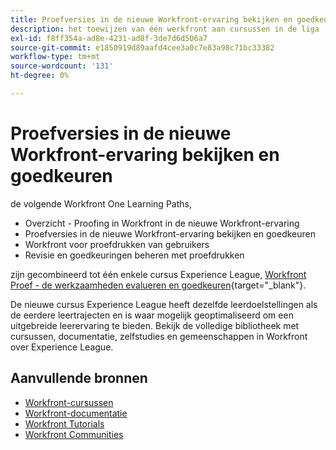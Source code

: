 ```yaml
---
title: Proefversies in de nieuwe Workfront-ervaring bekijken en goedkeuren
description: het toewijzen van één werkfront aan cursussen in de liga
exl-id: f8ff354a-ad8e-4231-ad8f-3de7d6d506a7
source-git-commit: e1850919d89aafd4cee3a0c7e83a98c71bc33382
workflow-type: tm+mt
source-wordcount: '131'
ht-degree: 0%

---
```


# Proefversies in de nieuwe Workfront-ervaring bekijken en goedkeuren

de volgende Workfront One Learning Paths,

* Overzicht - Proofing in Workfront in de nieuwe Workfront-ervaring
* Proefversies in de nieuwe Workfront-ervaring bekijken en goedkeuren
* Workfront voor proefdrukken van gebruikers
* Revisie en goedkeuringen beheren met proefdrukken

zijn gecombineerd tot één enkele cursus Experience League, [Workfront Proef - de werkzaamheden evalueren en goedkeuren](https://experienceleague.adobe.com/?recommended=Workfront-L-1-2022.1.proof){target="_blank"}.

De nieuwe cursus Experience League heeft dezelfde leerdoelstellingen als de eerdere leertrajecten en is waar mogelijk geoptimaliseerd om een uitgebreide leerervaring te bieden.  Bekijk de volledige bibliotheek met cursussen, documentatie, zelfstudies en gemeenschappen in Workfront over Experience League.

## Aanvullende bronnen

* [Workfront-cursussen](https://experienceleague.adobe.com/?lang=en&amp;Solution=Workfront#courses)
* [Workfront-documentatie](https://experienceleague.adobe.com/docs/workfront.html)
* [Workfront Tutorials](https://experienceleague.adobe.com/docs/workfront-learn/tutorials-workfront/home.html)
* [Workfront Communities](https://experienceleaguecommunities.adobe.com/t5/workfront/ct-p/workfront)
